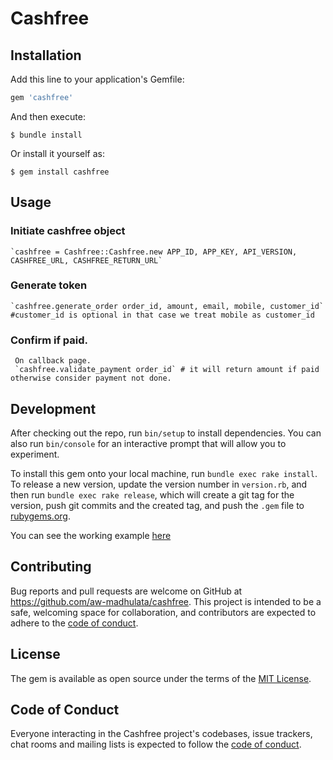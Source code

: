# Cashfree

<!-- Welcome to your new gem! In this directory, you'll find the files you need to be able to package up your Ruby library into a gem. Put your Ruby code in the file `lib/cashfree`. To experiment with that code, run `bin/console` for an interactive prompt.

TODO: Delete this and the text above, and describe your gem -->

## Installation

Add this line to your application's Gemfile:

```ruby
gem 'cashfree'
```

And then execute:

    $ bundle install

Or install it yourself as:

    $ gem install cashfree

## Usage

### Initiate cashfree object
    `cashfree = Cashfree::Cashfree.new APP_ID, APP_KEY, API_VERSION, CASHFREE_URL, CASHFREE_RETURN_URL`

### Generate token
    `cashfree.generate_order order_id, amount, email, mobile, customer_id` #customer_id is optional in that case we treat mobile as customer_id

### Confirm if paid. 
     On callback page.
     `cashfree.validate_payment order_id` # it will return amount if paid otherwise consider payment not done.



## Development

After checking out the repo, run `bin/setup` to install dependencies. You can also run `bin/console` for an interactive prompt that will allow you to experiment.

To install this gem onto your local machine, run `bundle exec rake install`. To release a new version, update the version number in `version.rb`, and then run `bundle exec rake release`, which will create a git tag for the version, push git commits and the created tag, and push the `.gem` file to [rubygems.org](https://rubygems.org).


You can see the working example [here](https://github.com/aw-madhulata/cashfree-rails)
## Contributing

Bug reports and pull requests are welcome on GitHub at https://github.com/aw-madhulata/cashfree. This project is intended to be a safe, welcoming space for collaboration, and contributors are expected to adhere to the [code of conduct](https://github.com/aw-madhulata/cashfree/blob/master/CODE_OF_CONDUCT.md).

## License

The gem is available as open source under the terms of the [MIT License](https://opensource.org/licenses/MIT).

## Code of Conduct

Everyone interacting in the Cashfree project's codebases, issue trackers, chat rooms and mailing lists is expected to follow the [code of conduct](https://github.com/aw-madhulata/cashfree/blob/master/CODE_OF_CONDUCT.md).
